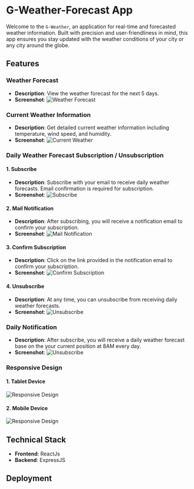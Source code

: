 

# G-Weather-Forecast App

Welcome to the `G-Weather`, an application for real-time and forecasted weather information. Built with precision and user-friendliness in mind, this app ensures you stay updated with the weather conditions of your city or any city around the globe.

## Features



### Weather Forecast
- **Description**: View the weather forecast for the next 5 days.
- **Screenshot**: ![Weather Forecast](./docs/images/Home.png)
### Current Weather Information
- **Description**: Get detailed current weather information including temperature, wind speed, and humidity.
- **Screenshot**: ![Current Weather](./docs/images/CurrentPosition.png)

### Daily Weather Forecast Subscription / Unsubscription

#### 1. Subscribe
- **Description**: Subscribe with your email to receive daily weather forecasts. Email confirmation is required for subscription.
- **Screenshot**: ![Subscribe](./docs/images/Subcribe.png)

#### 2. Mail Notification
- **Description**: After subscribing, you will receive a notification email to confirm your subscription.
- **Screenshot**: ![Mail Notification](./docs/images/MailNotification.png)

#### 3. Confirm Subscription
- **Description**: Click on the link provided in the notification email to confirm your subscription.
- **Screenshot**: ![Confirm Subscription](./docs/images/Confirm.png)

#### 4. Unsubscribe
- **Description**: At any time, you can unsubscribe from receiving daily weather forecasts.
- **Screenshot**: ![Unsubscribe](./docs/images/Unsubcribe.png)
### Daily Notification
- **Description**: After subscribe,  you will receive a daily weather forecast base on the your current position at 8AM every day.
- **Screenshot**: ![Unsubscribe](./docs/images/DailyAlert.png)

### Responsive Design


#### 1. Tablet Device
![Responsive Design](./docs/images/ResponsiveTablet.png)
#### 2. Mobile Device
![Responsive Design](./docs/images/ResponsiveMobile.png)



## Technical Stack

- **Frontend**: ReactJs
- **Backend**: ExpressJS

## Deployment